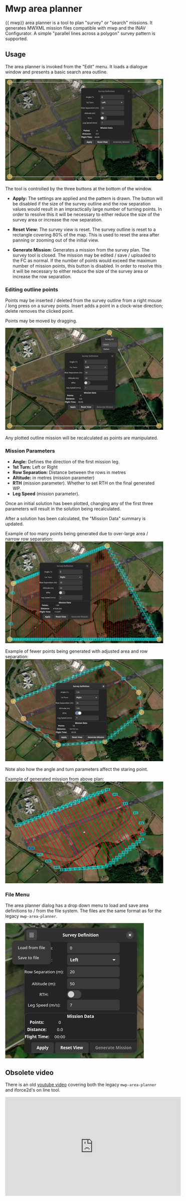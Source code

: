 # Mwp area planner

{{ mwp}} area planner is a tool to plan "survey" or "search" missions. It generates MWXML mission files compatible with mwp and the INAV Configurator. A simple "parallel lines across a polygon" survey pattern is supported.

## Usage

The area planner is invoked from the "Edit" menu. It loads a dialogue window and presents a basic search area outline.

![area planner](images/area-planner_01.png)

The tool is controlled by the three buttons at the bottom of the window.

* **Apply:** The settings are applied and the pattern is drawn. The button will be disabled if the size of the survey outline and the row separation values would result in an impractically large number of turning points. In order to resolve this it will be necessary to either reduce the size of the survey area or increase the row separation.

* **Reset View:** The survey view is reset. The survey outline is reset to a rectangle covering 80% of the map. This is used to reset the area after panning or zooming out of the initial view.

* **Generate Mission:** Generates a mission from the survey plan. The survey tool is closed. The mission may be edited / save / uploaded to the FC as normal. If the number of points would exceed the maximum number of mission points, this button is disabled.  In order to resolve this it will be necessary to either reduce the size of the survey area or increase the row separation.

### Editing outline points

Points may be inserted / deleted from the survey outline from a right mouse / long press on a survey points. Insert adds a point in a clock-wise direction; delete removes the clicked point.

Points may be moved by dragging.

![area planner](images/area-planner_02.png)

Any plotted outline mission will be recalculated as points are manipulated.

### Mission Parameters

* **Angle:** Defines the direction of the first mission leg.
* **1st Turn:** Left or Right
* **Row Separation:** Distance between the rows in metres
* **Altitude:** in metres (mission parameter)
* **RTH** (mission parameter). Whether to set RTH on the final generated WP.
* **Leg Speed** (mission parameter).

Once an initial solution has been plotted, changing any of the first three parameters will result in the solution being recalculated.

After a solution has been calculated, the "Mission Data" summary is updated.

Example of too many points being generated due to over-large area / narrow row separation:
![area planner](images/area-planner_03.png)

Example of fewer points being generated with adjusted area and row separation:
![area planner](images/area-planner_04.png)

Note also how the angle and turn parameters affect the staring point.

Example of generated mission from above plan:
![area planner](images/area-planner_05.png)

### File Menu

The area planner dialog has a drop down menu to load and save area definitions to / from the file system. The files are the same format as for the legacy `mwp-area-planner`.

![area planner](images/area-plan-menu.png)

## Obsolete video

There is an old [youtube video](https://youtu.be/AUYETXqdJ1g?list=PLE_mnLfCdjvAH4pLe9HCqaWm682_r8NT3) covering both the legacy `mwp-area-planner` and iforce2d's on line tool.

<iframe width="560" height="315" src="https://www.youtube.com/embed/AUYETXqdJ1g?list=PLE_mnLfCdjvAH4pLe9HCqaWm682_r8NT3" title="mwp area planner intro" frameborder="0" allow="accelerometer; autoplay; clipboard-write; encrypted-media; gyroscope; picture-in-picture" allowfullscreen></iframe>
